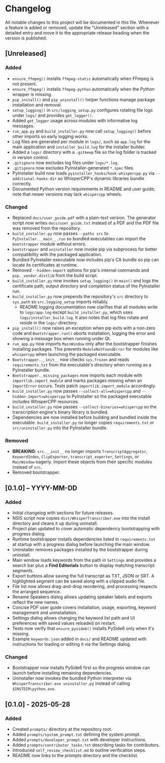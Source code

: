# Changelog

All notable changes to this project will be documented in this file.
Whenever a feature is added or removed, update the "Unreleased" section with a detailed entry and move it to the appropriate release heading when the version is published.

## [Unreleased]
### Added
- `ensure_ffmpeg()` installs `ffmpeg-static` automatically when FFmpeg is not present.
- `ensure_ffmpeg()` installs `ffmpeg-python` automatically when the Python wrapper is missing.
- `pip_install()` and `pip_uninstall()` helper functions manage package installation and removal.
- `setup_logging()` in `src/logging_setup.py` configures rotating file logs under `logs/` and provides `get_logger()`.
- Added `get_logger` usage across modules with informative log messages.
- `run_app.py` and `build_installer.py` now call `setup_logging()` before other imports so early logging works.
- Log files are generated per module in `logs/`, such as `app.log` for the main application and `installer_build.log` for the installer builder.
- Added a `logs/` directory with a `.gitkeep` file so the log folder is tracked in version control.
- `.gitignore` now excludes log files under `logs/*.log`.
- `.gitignore` now excludes PyInstaller-generated `*.spec` files.
- PyInstaller build now loads `pyinstaller_hooks/hook-whispercpp.py` via
  `--additional-hooks-dir` so WhisperCPP's dynamic libraries bundle correctly.
- Documented Python version requirements in README and user guide; note that newer versions may lack `whispercpp` wheels.

### Changed
 - Replaced `docs/user_guide.pdf` with a plain-text version. The generator
   script now writes `docs/user_guide.txt` instead of a PDF and the PDF file was
   removed from the repository.
 - `build_installer.py` now passes `--paths src` to `PyInstaller.__main__.run`
   so bundled executables can import the `bootstrapper` module without errors.
- `bootstrapper` and `uninstaller` now invoke pip via subprocess for better
  compatibility with the packaged application.
- Bundled PyInstaller executable now includes pip's CA bundle so pip can
  locate its certificates at runtime.
- Removed `--hidden-import` options for pip's internal commands and
  `pip._vendor.distlib` from the build script.
- `build_installer.py` now invokes `setup_logging()` in `main()` and logs the
  certificate path, output directory and completion status of the PyInstaller
  run.
- `build_installer.py` now prepends the repository's `src` directory to `sys.path` so `src.logging_setup` imports reliably.
    - README logging documentation now clarifies that all modules write to
      `logs/app.log` except `build_installer.py`, which uses
      `logs/installer_build.log`. It also notes that log files rotate and reside in
      the `logs/` directory.
- `pip_install()` now raises an exception when pip exits with a non-zero code and
  `Bootstrapper.run()` aborts installation, logging the error and showing a
  message box when running under Qt.
- `run_app.py` now imports `MainWindow` only after the bootstrapper finishes
   installing packages. This prevents `ModuleNotFoundError` for modules like
  `whispercpp` when launching the packaged executable.
- `Bootstrapper.__init__` now checks `sys.frozen` and reads `requirements.txt`
  from the executable's directory when running as a PyInstaller bundle.
- `Bootstrapper._missing_packages` now imports each module with
  `importlib.import_module` and marks packages missing when an `ImportError`
  occurs. Tests patch `importlib.import_module` accordingly.
- `build_installer.py` now passes `--collect-all=whispercpp` and
  `--hidden-import=whispercpp` to PyInstaller so the packaged executable
  includes WhisperCPP resources.
- `build_installer.py` now passes `--collect-binaries=whispercpp` so the
  transcription engine's binary library is bundled.
- Dependencies are now installed before building and bundled inside the
  executable. `build_installer.py` no longer copies `requirements.txt` or
  `src/uninstaller.py` into the PyInstaller bundle.

### Removed
- **BREAKING**: `src.__init__` no longer imports `TranscriptAggregator`,
  `KeywordIndex`, `ClipExporter`, `transcript_exporter`, `Settings`, or
  `MainWindow` eagerly. Import these objects from their specific modules instead
  of `src`.
- Removed bootstrapper.

## [0.1.0] – YYYY-MM-DD
### Added
- Initial changelog with sections for future releases.
- NSIS script now copies `dist/WhisperTranscriber.exe` into the install directory and cleans it up during uninstall.
- Project plan updated to cover automatic dependency bootstrapping with progress dialog.
- Runtime bootstrapper installs dependencies listed in `requirements.txt` at
  startup with a progress dialog before launching the main window.
- Uninstaller removes packages installed by the bootstrapper during uninstall.
- Main window loads keywords from the path in `Settings` and provides a search
  bar plus a **Find Editorials** button to display matching transcript segments.
- Export buttons allow saving the full transcript as TXT, JSON or SRT. A
  highlighted segment can be saved along with a clipped audio file.
- File list now allows drag-and-drop reordering, and processing respects the
    arranged sequence.
- Rename Speakers dialog allows updating speaker labels and exports reflect the
    new names.
- Concise PDF user guide covers installation, usage, exporting, keyword
  management and uninstallation.
- Settings dialog allows changing the keyword list path and UI preferences with
    saved values reloaded on restart.
- Tests now verify that `ensure_pyside6()` installs PySide6 only when it's
  missing.
- Example `keywords.json` added in `docs/` and README updated with instructions
  for loading or editing it via the Settings dialog.

### Changed
- Bootstrapper now installs PySide6 first so the progress window can launch
  before installing remaining dependencies.
- Uninstaller now invokes the bundled Python interpreter via
  `WhisperTranscriber.exe uninstaller.py` instead of calling `$INSTDIR\python.exe`.


## [0.1.0] - 2025-05-28
### Added
- Created `prompts/` directory at the repository root.
- Added `prompts/system_prompt.txt` defining the system prompt.
- Added `prompts/developer_prompt.txt` with developer instructions.
- Added `prompts/contributor_tasks.txt` describing tasks for contributors.
- Introduced `self_review_checklist.md` to outline verification steps.
- README now links to the prompts directory and the checklist.
